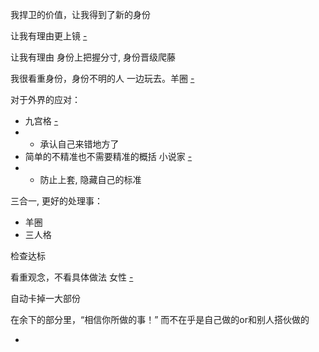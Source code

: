 
我捍卫的价值，让我得到了新的身份

让我有理由更上镜 [-](https://github.com/7900ms/000nottheater_deserted_systemlibrary/blob/master/supplementary/week-更上镜.md#红色人士也会摆POSE。有“这副好身躯-赋予其意义”的--身份的对抗-和红色人士对抗)

让我有理由 身份上把握分寸, 身份晋级爬藤

我很看重身份，身份不明的人 一边玩去。羊圈 [-](https://github.com/7900ms/000nottheater_deserted_systemsoftware/blob/master/local-lightshelf/羊圈.md)

对于外界的应对：
- 九宫格 [-](https://github.com/7900ms/000nottheater_deserted_systemsoftware/tree/master/local-lightshelf)
- - 承认自己来错地方了
- 简单的不精准也不需要精准的概括 小说家 [-](https://github.com/7900ms/000nottheater_deserted_systemsoftware/tree/master/local-window)
- - 防止上套, 隐藏自己的标准

三合一, 更好的处理事：
- 羊圈
- 三人格

检查达标

看重观念，不看具体做法 女性 [-](https://www.v2ex.com/notes/list/nv)

自动卡掉一大部份

在余下的部分里，“相信你所做的事！” 而不在乎是自己做的or和别人搭伙做的




-
